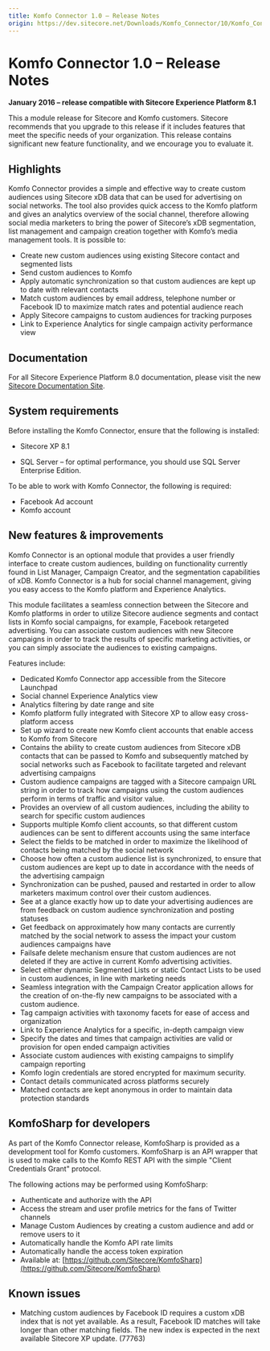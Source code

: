 ```yaml
---
title: Komfo Connector 1.0 – Release Notes
origin: https://dev.sitecore.net/Downloads/Komfo_Connector/10/Komfo_Connector_10/Release_Notes
---
```


# Komfo Connector 1.0 – Release Notes

**January 2016 – release compatible with Sitecore Experience Platform 8.1**

This a module release for Sitecore and Komfo customers. Sitecore recommends that you upgrade to this release if it includes features that meet the specific needs of your organization. This release contains significant new feature functionality, and we encourage you to evaluate it.

## Highlights

Komfo Connector provides a simple and effective way to create custom audiences using Sitecore xDB data that can be used for advertising on social networks. The tool also provides quick access to the Komfo platform and gives an analytics overview of the social channel, therefore allowing social media marketers to bring the power of Sitecore’s xDB segmentation, list management and campaign creation together with Komfo’s media management tools. It is possible to:

-   Create new custom audiences using existing Sitecore contact and segmented lists
-   Send custom audiences to Komfo
-   Apply automatic synchronization so that custom audiences are kept up to date with relevant contacts
-   Match custom audiences by email address, telephone number or Facebook ID to maximize match rates and potential audience reach
-   Apply Sitecore campaigns to custom audiences for tracking purposes
-   Link to Experience Analytics for single campaign activity performance view

## Documentation

For all Sitecore Experience Platform 8.0 documentation, please visit the new [Sitecore Documentation Site](http://doc.sitecore.net).

## System requirements

Before installing the Komfo Connector, ensure that the following is installed:

-   Sitecore XP 8.1  
    
-   SQL Server – for optimal performance, you should use SQL Server Enterprise Edition.

To be able to work with Komfo Connector, the following is required:

-   Facebook Ad account
-   Komfo account

## New features & improvements

Komfo Connector is an optional module that provides a user friendly interface to create custom audiences, building on functionality currently found in List Manager, Campaign Creator, and the segmentation capabilities of xDB. Komfo Connector is a hub for social channel management, giving you easy access to the Komfo platform and Experience Analytics.

This module facilitates a seamless connection between the Sitecore and Komfo platforms in order to utilize Sitecore audience segments and contact lists in Komfo social campaigns, for example, Facebook retargeted advertising. You can associate custom audiences with new Sitecore campaigns in order to track the results of specific marketing activities, or you can simply associate the audiences to existing campaigns.

Features include:

-   Dedicated Komfo Connector app accessible from the Sitecore Launchpad
-   Social channel Experience Analytics view
-   Analytics filtering by date range and site
-   Komfo platform fully integrated with Sitecore XP to allow easy cross-platform access
-   Set up wizard to create new Komfo client accounts that enable access to Komfo from Sitecore
-   Contains the ability to create custom audiences from Sitecore xDB contacts that can be passed to Komfo and subsequently matched by social networks such as Facebook to facilitate targeted and relevant advertising campaigns
-   Custom audience campaigns are tagged with a Sitecore campaign URL string in order to track how campaigns using the custom audiences perform in terms of traffic and visitor value.
-   Provides an overview of all custom audiences, including the ability to search for specific custom audiences
-   Supports multiple Komfo client accounts, so that different custom audiences can be sent to different accounts using the same interface
-   Select the fields to be matched in order to maximize the likelihood of contacts being matched by the social network
-   Choose how often a custom audience list is synchronized, to ensure that custom audiences are kept up to date in accordance with the needs of the advertising campaign
-   Synchronization can be pushed, paused and restarted in order to allow marketers maximum control over their custom audiences.
-   See at a glance exactly how up to date your advertising audiences are from feedback on custom audience synchronization and posting statuses
-   Get feedback on approximately how many contacts are currently matched by the social network to assess the impact your custom audiences campaigns have
-   Failsafe delete mechanism ensure that custom audiences are not deleted if they are active in current Komfo advertising activities.
-   Select either dynamic Segmented Lists or static Contact Lists to be used in custom audiences, in line with marketing needs
-   Seamless integration with the Campaign Creator application allows for the creation of on-the-fly new campaigns to be associated with a custom audience.
-   Tag campaign activities with taxonomy facets for ease of access and organization
-   Link to Experience Analytics for a specific, in-depth campaign view
-   Specify the dates and times that campaign activities are valid or provision for open ended campaign activities
-   Associate custom audiences with existing campaigns to simplify campaign reporting
-   Komfo login credentials are stored encrypted for maximum security.
-   Contact details communicated across platforms securely
-   Matched contacts are kept anonymous in order to maintain data protection standards

## KomfoSharp for developers

As part of the Komfo Connector release, KomfoSharp is provided as a development tool for Komfo customers. KomfoSharp is an API wrapper that is used to make calls to the Komfo REST API with the simple "Client Credentials Grant" protocol.

The following actions may be performed using KomfoSharp:

-   Authenticate and authorize with the API
-   Access the stream and user profile metrics for the fans of Twitter channels
-   Manage Custom Audiences by creating a custom audience and add or remove users to it
-   Automatically handle the Komfo API rate limits
-   Automatically handle the access token expiration
-   Available at: [https://github.com/Sitecore/KomfoSharp](https://github.com/Sitecore/KomfoSharp)

## Known issues

-   Matching custom audiences by Facebook ID requires a custom xDB index that is not yet available. As a result, Facebook ID matches will take longer than other matching fields. The new index is expected in the next available Sitecore XP update. (77763)